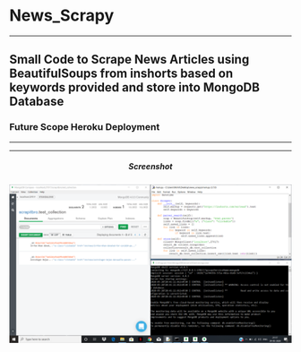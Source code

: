 <h1>News_Scrapy</h1>
<hr>
<h2>Small Code to Scrape News Articles using BeautifulSoups from inshorts based on keywords provided and store into MongoDB Database</h2>
<h3>Future Scope Heroku Deployment </h3>
<hr>
<hr>
<h5 align="center">Screenshot<h5>
<p align="center"> 
  <img width="800px"  src="https://github.com/rohittttt28/News_Scrapy/blob/master/Screenshot%20(63).png">
</p>
